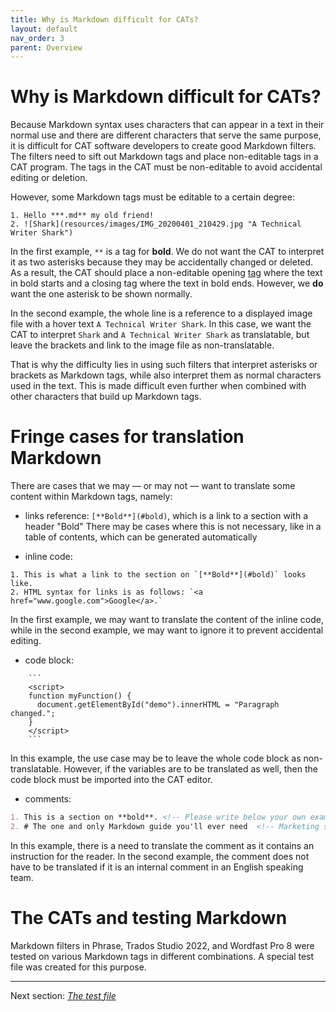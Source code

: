```yaml
---
title: Why is Markdown difficult for CATs?
layout: default
nav_order: 3
parent: Overview
---
```

# Why is Markdown difficult for CATs?

Because Markdown syntax uses characters that can appear in a text in their normal use and there are different characters that serve the same purpose, it is difficult for CAT software developers to create good Markdown filters. The filters need to sift out Markdown tags and place non-editable tags in a CAT program. The tags in the CAT must be non-editable to avoid accidental editing or deletion.

However, some Markdown tags must be editable to a certain degree:

```
1. Hello ***.md** my old friend!
2. ![Shark](resources/images/IMG_20200401_210429.jpg "A Technical Writer Shark")
```

In the first example, `**` is a tag for **bold**. We do not want the CAT to interpret it as two asterisks because they may be accidentally changed or deleted. As a result, the CAT should place a non-editable opening [tag](glossary#cat,-tag) where the text in bold starts and a closing tag where the text in bold ends. However, we **do** want the one asterisk to be shown normally.

In the second example, the whole line is a reference to a displayed image file with a hover text `A Technical Writer Shark`. In this case, we want the CAT to interpret `Shark` and `A Technical Writer Shark` as translatable, but leave the brackets and link to the image file as non-translatable.

That is why the difficulty lies in using such filters that interpret asterisks or brackets as Markdown tags, while also interpret them as normal characters used in the text. This is made difficult even further when combined with other characters that build up Markdown tags.

# Fringe cases for translation Markdown

There are cases that we may — or may not — want to translate some content within Markdown tags, namely:

- links reference:
	`[**Bold**](#bold)`, which is a link to a section with a header "Bold"
	There may be cases where this is not necessary, like in a table of contents, which can be generated automatically

- inline code:

```
1. This is what a link to the section on `[**Bold**](#bold)` looks like.
2. HTML syntax for links is as follows: `<a href="www.google.com">Google</a>.`
```

In the first example, we may want to translate the content of the inline code, while in the second example, we may want to ignore it to prevent accidental editing.

- code block:
```
	```
	<script>
	function myFunction() {
	  document.getElementById("demo").innerHTML = "Paragraph changed.";
	}
	</script>
	```
```

In this example, the use case may be to leave the whole code block as non-translatable. However, if the variables are to be translated as well, then the code block must be imported into the CAT editor.

- comments:
```markdown
1. This is a section on **bold**. <!-- Please write below your own examples. -->
2. # The one and only Markdown guide you'll ever need  <!-- Marketing said we needed a more flashy header -->
```

In this example, there is a need to translate the comment as it contains an instruction for the reader. In the second example, the comment does not have to be translated if it is an internal comment in an English speaking team.

# The CATs and testing Markdown

Markdown filters in Phrase, Trados Studio 2022, and Wordfast Pro 8 were tested on various Markdown tags in different combinations. A special test file was created for this purpose.

---

Next section: [*The test file*](ref-test-file)